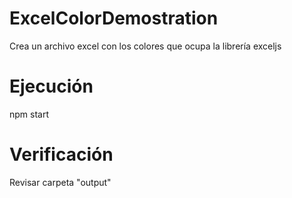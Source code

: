 # ExcelColorDemostration
Crea un archivo excel con los colores que ocupa la librería exceljs

# Ejecución
npm start

# Verificación
Revisar carpeta "output"
